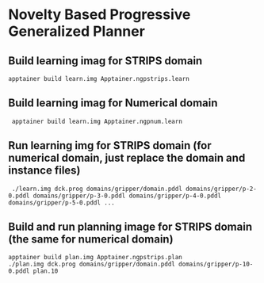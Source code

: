 # Novelty Based Progressive Generalized Planner

## Build learning imag for STRIPS domain 

    apptainer build learn.img Apptainer.ngpstrips.learn
  
## Build learning imag for Numerical domain 
     apptainer build learn.img Apptainer.ngpnum.learn

## Run learning img for STRIPS domain (for numerical domain, just replace the domain and instance files)
     
     ./learn.img dck.prog domains/gripper/domain.pddl domains/gripper/p-2-0.pddl domains/gripper/p-3-0.pddl domains/gripper/p-4-0.pddl domains/gripper/p-5-0.pddl ...


## Build and run planning image for STRIPS domain (the same for numerical domain)

    apptainer build plan.img Apptainer.ngpstrips.plan
    ./plan.img dck.prog domains/gripper/domain.pddl domains/gripper/p-10-0.pddl plan.10
